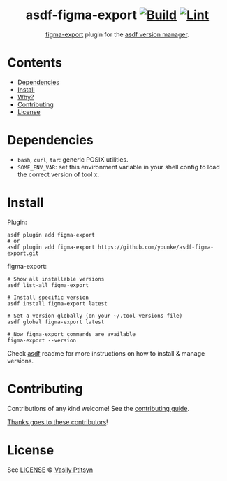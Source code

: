 <div align="center">

# asdf-figma-export [![Build](https://github.com/younke/asdf-figma-export/actions/workflows/build.yml/badge.svg)](https://github.com/younke/asdf-figma-export/actions/workflows/build.yml) [![Lint](https://github.com/younke/asdf-figma-export/actions/workflows/lint.yml/badge.svg)](https://github.com/younke/asdf-figma-export/actions/workflows/lint.yml)


[figma-export](https://github.com/RedMadRobot/figma-export) plugin for the [asdf version manager](https://asdf-vm.com).

</div>

# Contents

- [Dependencies](#dependencies)
- [Install](#install)
- [Why?](#why)
- [Contributing](#contributing)
- [License](#license)

# Dependencies

- `bash`, `curl`, `tar`: generic POSIX utilities.
- `SOME_ENV_VAR`: set this environment variable in your shell config to load the correct version of tool x.

# Install

Plugin:

```shell
asdf plugin add figma-export
# or
asdf plugin add figma-export https://github.com/younke/asdf-figma-export.git
```

figma-export:

```shell
# Show all installable versions
asdf list-all figma-export

# Install specific version
asdf install figma-export latest

# Set a version globally (on your ~/.tool-versions file)
asdf global figma-export latest

# Now figma-export commands are available
figma-export --version
```

Check [asdf](https://github.com/asdf-vm/asdf) readme for more instructions on how to
install & manage versions.

# Contributing

Contributions of any kind welcome! See the [contributing guide](contributing.md).

[Thanks goes to these contributors](https://github.com/younke/asdf-figma-export/graphs/contributors)!

# License

See [LICENSE](LICENSE) © [Vasily Ptitsyn](https://github.com/younke/)
